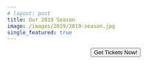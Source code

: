 ```yaml
---
# layout: post
title: Our 2019 Season
image: /images/2019/2019-season.jpg
single_featured: true
---
```


<img src="/images/2019/2019-season.jpg" alt="" />
<div>
  <form
    style="text-align:center"
    action="https://postplayhousetickets.universitytickets.com/user_pages/event_listings.asp"
    method="link"
  >
    <button class="online">Get Tickets Now!</button><br />
  </form>
</div>
